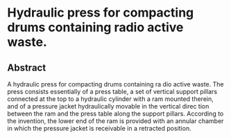 # Hydraulic press for compacting drums containing radio active waste.

## Abstract
A hydraulic press for compacting drums containing ra dio active waste. The press consists essentially of a press table, a set of vertical support pillars connected at the top to a hydraulic cylinder with a ram mounted therein, and of a pressure jacket hydraulically movable in the vertical direc tion between the ram and the press table along the support pillars. According to the invention, the lower end of the ram is provided with an annular chamber in which the pressure jacket is receivable in a retracted position.